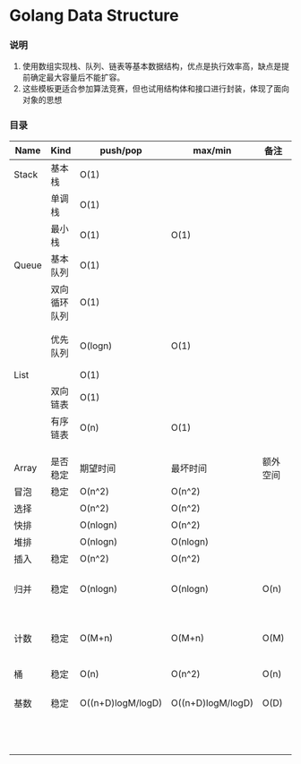 # Golang Data Structure

### 说明

1. 使用数组实现栈、队列、链表等基本数据结构，优点是执行效率高，缺点是提前确定最大容量后不能扩容。
2. 这些模板更适合参加算法竞赛，但也试用结构体和接口进行封装，体现了面向对象的思想

### 目录

| Name  | Kind         | push/pop          | max/min           | 备注     |         |
| ----- | ------------ | ----------------- | ----------------- | -------- | ------- |
| Stack | 基本栈       | O(1)              |                   |          |         |
|       | 单调栈       | O(1)              |                   |          |         |
|       | 最小栈       | O(1)              | O(1)              |          |         |
| Queue | 基本队列     | O(1)              |                   |          |         |
|       | 双向循环队列 | O(1)              |                   |          |         |
|       | 优先队列     | O(logn)           | O(1)              |          | 堆排序  |
| List  |              | O(1)              |                   |          |         |
|       | 双向链表     | O(1)              |                   |          |         |
|       | 有序链表     | O(n)              | O(1)              |          |         |
|       |              |                   |                   |          |         |
|       |              |                   |                   |          |         |
|       |              |                   |                   |          |         |
| Array | 是否稳定     | 期望时间          | 最坏时间          | 额外空间 |         |
| 冒泡  | 稳定         | O(n^2​)            | O(n^2)            |          |         |
| 选择  |              | O(n^2)            | O(n^2)            |          |         |
| 快排  |              | O(nlogn)          | O(n^2)            |          |         |
| 堆排  |              | O(nlogn)          | O(nlogn)          |          |         |
| 插入  | 稳定         | O(n^2)            | O(n^2)            |          |         |
| 归并  | 稳定         | O(nlogn)          | O(nlogn)          | O(n)     | 逆序对  |
| 计数  | 稳定         | O(M+n)            | O(M+n)            | O(M)     | 最大值M |
| 桶    | 稳定         | O(n)              | O(n^2)            | O(n)     |         |
| 基数  | 稳定         | O((n+D)logM/logD) | O((n+D)logM/logD) | O(D)     | 进制D   |
|       |              |                   |                   |          |         |
|       |              |                   |                   |          |         |
|       |              |                   |                   |          |         |
|       |              |                   |                   |          |         |
|       |              |                   |                   |          |         |
|       |              |                   |                   |          |         |
|       |              |                   |                   |          |         |
|       |              |                   |                   |          |         |
|       |              |                   |                   |          |         |
